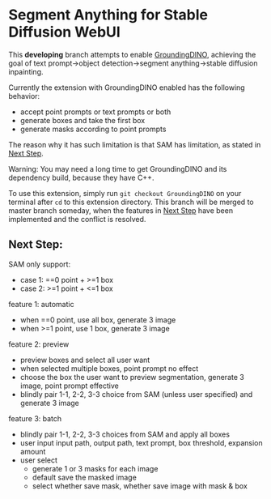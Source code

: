 # Segment Anything for Stable Diffusion WebUI

This **developing** branch attempts to enable [GroundingDINO](https://github.com/IDEA-Research/GroundingDINO), achieving the goal of text prompt->object detection->segment anything->stable diffusion inpainting. 

Currently the extension with GroundingDINO enabled has the following behavior:
- accept point prompts or text prompts or both
- generate boxes and take the first box
- generate masks according to point prompts

The reason why it has such limitation is that SAM has limitation, as stated in [Next Step](https://github.com/continue-revolution/sd-webui-segment-anything/tree/GroundingDINO#next-step).

Warning: You may need a long time to get GroundingDINO and its dependency build, because they have C++.

To use this extension, simply run `git checkout GroundingDINO` on your terminal after `cd` to this extension directory. This branch will be merged to master branch someday, when the features in [Next Step](https://github.com/continue-revolution/sd-webui-segment-anything/tree/GroundingDINO#next-step) have been implemented and the conflict is resolved.

## Next Step:

SAM only support:
- case 1: ==0 point + >=1 box
- case 2: >=1 point + <=1 box

feature 1: automatic 
- when ==0 point, use all box, generate 3 image
- when >=1 point, use 1   box, generate 3 image

feature 2: preview 
- preview boxes and select all user want
- when selected multiple boxes, point prompt no effect
- choose the box the user want to preview segmentation, generate 3 image, point prompt effective
- blindly pair 1-1, 2-2, 3-3 choice from SAM (unless user specified) and generate 3 image

feature 3: batch
- blindly pair 1-1, 2-2, 3-3 choices from SAM and apply all boxes
- user input input path, output path, text prompt, box threshold, expansion amount
- user select
    - generate 1 or 3 masks for each image
    - default save the masked image
    - select whether save mask, whether save image with mask & box
